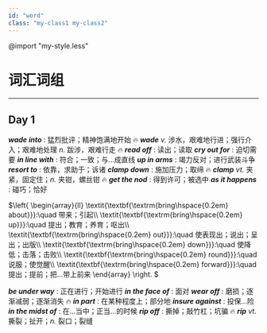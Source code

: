 ```yaml
---
id: "word"
class: "my-class1 my-class2"
---
```



@import "my-style.less"

# 词汇词组

---

## Day 1

***wade into*** : 猛烈批评；精神饱满地开始 :fire:
***wade*** *v.* 涉水，艰难地行进；强行介入；艰难地处理 *n.* 跋涉，艰难行走 :fire:
***read off*** : 读出；读取
***cry out for*** : 迫切需要
***in line with*** : 符合；一致；与...成直线
***up in arms*** : 竭力反对；进行武装斗争
***resort to*** : 依靠，求助于；诉诸
***clamp down*** : 施加压力；取缔 :fire:
***clamp*** *vt.* 夹紧，固定住；*n.* 夹钳，螺丝钳 :fire:
***get the nod*** : 得到许可；被选中
***as it happens*** : 碰巧；恰好

$\left\{
    \begin{array}{ll}
    \textit{\textbf{\textrm{bring\hspace{0.2em} about}}}:\quad 带来；引起\\\\
    \textit{\textbf{\textrm{bring\hspace{0.2em} up}}}:\quad 提出；教育；养育；呕出\\\\
    \textit{\textbf{\textrm{bring\hspace{0.2em} out}}}:\quad 使表现出；说出；呈出；出版\\\\
    \textit{\textbf{\textrm{bring\hspace{0.2em} down}}}:\quad 使降低；击落；击败\\\\
    \textit{\textbf{\textrm{bring\hspace{0.2em} round}}}:\quad 说服；使觉醒\\\\
    \textit{\textbf{\textrm{bring\hspace{0.2em} forward}}}:\quad 提出；提前；把...带上前来
    \end{array}
    \right.
$

***be under way*** : 正在进行；开始进行
***in the face of*** : 面对
***wear off*** : 磨损；逐渐减弱；逐渐消失 :fire:
***in part*** : 在某种程度上；部分地
***insure against*** : 投保...险
***in the midst of*** : 在...当中；正当...的时候
***rip off*** : 撕掉；敲竹杠；坑骗 :fire:
***rip*** *vt.* 撕裂；扯开；*n.* 裂口；裂缝
